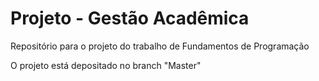 # Projeto - Gestão Acadêmica
Repositório para o projeto do trabalho de Fundamentos de Programação

O projeto está depositado no branch "Master"

